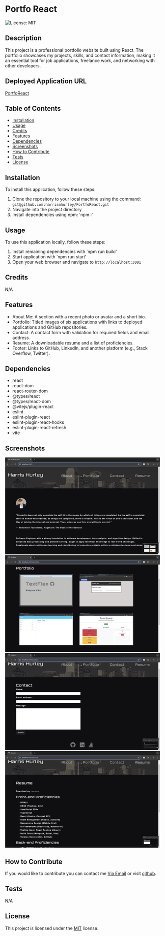 # Portfo React

    
![License: MIT](https://img.shields.io/badge/License-MIT-yellow.svg)
## Description

This project is a professional portfolio website built using React. The portfolio showcases my projects, skills, and contact information, making it an essential tool for job applications, freelance work, and networking with other developers.

## Deployed Application URL

[PortfoReact](https://harrismhurley-portfolio.netlify.app/)

## Table of Contents
* [Installation](#installation)
* [Usage](#usage)
* [Credits](#credits)
* [Features](#features)
* [Dependencies](#dependencies)
* [Screenshots](#screenshots)
* [How to Contribute](#how-to-contribute)
* [Tests](#tests)
* [License](#license)

## Installation
To install this application, follow these steps:

1. Clone the repository to your local machine using the command: `git@github.com:harrismhurley/PortfoReact.git`
2. Navigate into the project directory
3. Install dependencies using npm: 'npm i'

## Usage
To use this application locally, follow these steps:

1. Install remaining dependencies with 'npm run build'
2. Start application with 'npm run start'
3. Open your web browser and navigate to `http://localhost:3001`

## Credits

N/A

## Features

- About Me: A section with a recent photo or avatar and a short bio.
- Portfolio: Titled images of six applications with links to deployed applications and GitHub repositories.
- Contact: A contact form with validation for required fields and email address.
- Resume: A downloadable resume and a list of proficiencies.
- Footer: Links to GitHub, LinkedIn, and another platform (e.g., Stack Overflow, Twitter).

## Dependencies

- react
- react-dom
- react-router-dom
- @types/react
- @types/react-dom
- @vitejs/plugin-react
- eslint
- eslint-plugin-react
- eslint-plugin-react-hooks
- eslint-plugin-react-refresh
- vite


## Screenshots

![About](./src/assets/readme/about.png)
![Portfolio](./src/assets/readme/portfolio.png)
![Contact](./src/assets/readme/contact.png)
![Resume](./src/assets/readme/resume.png)

## How to Contribute
If you would like to contribute you can contact me [Via Email](mailto:harrismhurley@icloud.com?subject=[GitHub]%20Dev%20Connect) or visit [github](https://github.com/harrismhurley).

## Tests

N/A

## License 
This project is licensed under the [MIT](https://opensource.org/licenses/MIT) license.
